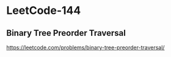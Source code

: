 # LeetCode-144
##  Binary Tree Preorder Traversal
https://leetcode.com/problems/binary-tree-preorder-traversal/
